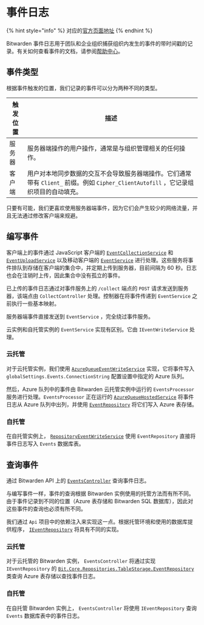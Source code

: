 # 事件日志

{% hint style="info" %}
对应的[官方页面地址](https://contributing.bitwarden.com/architecture/deep-dives/event-logs/)
{% endhint %}

Bitwarden 事件日志用于团队和企业组织捕获组织内发生的事件的带时间戳的记录。有关如何查看事件的文档，请参阅[帮助中心](https://help.ppgg.in/admin-console/reporting/event-logs)。

## 事件类型 <a href="#types-of-events" id="types-of-events"></a>

根据事件触发的位置，我们记录的事件可以分为两种不同的类型。

| 触发位置 | 描述                                                                                   |
| ---- | ------------------------------------------------------------------------------------ |
| 服务器  | 服务器端操作的用户操作，通常是与组织管理相关的任何操作。                                                         |
| 客户端  | 用户对本地同步数据的交互不会导致服务器端操作。它们通常带有 `Client_` 前缀。例如 `Cipher_ClientAutofill` ，它记录组织项目的自动填充。 |

只要有可能，我们更喜欢使用服务器端事件，因为它们会产生较少的网络流量，并且无法通过修改客户端来规避。

## 编写事件 <a href="#writing-events" id="writing-events"></a>

客户端上的事件通过 JavaScript 客户端的 [`EventCollectionService`](https://github.com/bitwarden/clients/blob/master/libs/common/src/services/event/event-collection.service.ts) 和 [`EventUploadService`](https://github.com/bitwarden/clients/blob/master/libs/common/src/services/event/event-upload.service.ts) 以及移动客户端的 [`EventService`](https://github.com/bitwarden/mobile/blob/master/src/Core/Services/EventService.cs) 进行处理。这些服务将事件排队到存储在客户端的集合中，并定期上传到服务器，目前间隔为 60 秒。日志也会在注销时上传，因此集合中没有孤立的事件。

已上传的事件日志通过对事件服务上的 `/collect` 端点的 `POST` 请求发送到服务器，该端点由 `CollectController` 处理。控制器在将事件传递到 `EventService` 之前执行一些基本映射。

服务器端事件直接发送到 `EventService` ，完全绕过事件服务。

云实例和自托管实例的 `EventService` 实现有区别。它由 `IEventWriteService` 处理。

### 云托管 <a href="#cloud-hosted" id="cloud-hosted"></a>

对于云托管实例，我们使用 [`AzureQueueEventWriteService`](https://github.com/bitwarden/server/blob/master/src/Core/Services/Implementations/AzureQueueEventWriteService.cs) 实现，它将事件写入 `globalSettings.Events.ConnectionString` 配置设置中指定的 Azure 队列。

然后，Azure 队列中的事件由 Bitwarden 云托管实例中运行的 `EventsProcessor` 服务进行处理。`EventsProcessor` 正在运行的 [`AzureQueueHostedService`](https://github.com/bitwarden/server/blob/master/src/EventsProcessor/AzureQueueHostedService.cs) 将事件日志从 Azure 队列中出列，并使用 [`EventRepository`](https://github.com/bitwarden/server/blob/master/src/Core/Repositories/TableStorage/EventRepository.cs) 将它们写入 Azure 表存储。

### 自托管 <a href="#self-hosted" id="self-hosted"></a>

在自托管实例上， [`RepositoryEventWriteService`](https://github.com/bitwarden/server/blob/master/src/Core/Services/Implementations/RepositoryEventWriteService.cs) 使用 `EventRepository` 直接将事件日志写入 `Events` 数据库表。

## 查询事件 <a href="#querying-events" id="querying-events"></a>

通过 Bitwarden API 上的 [`EventsController`](https://github.com/bitwarden/server/blob/master/src/Api/Public/Controllers/EventsController.cs) 查询事件日志。

与编写事件一样，事件的查询根据 Bitwarden 实例使用的托管方法而有所不同。由于事件记录到不同的位置（Azure 表存储和 Bitwarden SQL 数据库），因此对这些事件的查询也必须有所不同。

我们通过 `Api` 项目中的依赖注入来实现这一点。根据托管环境和使用的数据库提供程序， [`IEventRepository`](https://github.com/bitwarden/server/blob/master/src/Core/Repositories/IEventRepository.cs) 将具有不同的实现。

### 云托管 <a href="#cloud-hosted" id="cloud-hosted"></a>

对于云托管的 Bitwarden 实例， `EventsController` 将通过实现 `IEventRepository` 的 [`Bit.Core.Repositories.TableStorage.EventRepository`](https://github.com/bitwarden/server/blob/master/src/Core/Repositories/TableStorage/EventRepository.cs) 类查询 Azure 表存储以查找事件日志。

### 自托管 <a href="#self-hosted" id="self-hosted"></a>

在自托管 Bitwarden 实例上， `EventsController` 将使用 `IEventRepository` 查询 `Events` 数据库表中的事件日志。
